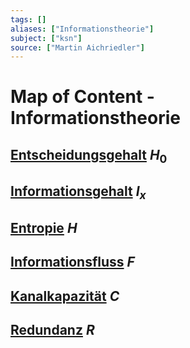 ```yaml
---
tags: []
aliases: ["Informationstheorie"]
subject: ["ksn"]
source: ["Martin Aichriedler"]
---
```


# Map of Content - Informationstheorie
## [Entscheidungsgehalt](netzwerk-technik/ksn%20(3)/Entscheidungsgehalt.md) $H_{0}$
## [Informationsgehalt](netzwerk-technik/ksn%20(3)/Informationsgehalt%20&%20Entropie.md) $I_{x}$
## [Entropie](netzwerk-technik/ksn%20(3)/Informationsgehalt%20&%20Entropie.md) $H$
## [Informationsfluss](netzwerk-technik/ksn%20(3)/Informationsfluss.md) $F$
## [Kanalkapazität](netzwerk-technik/ksn%20(3)/Kanalkapazität.md) $C$
## [Redundanz](netzwerk-technik/ksn%20(3)/Redundanz.md) $R$
